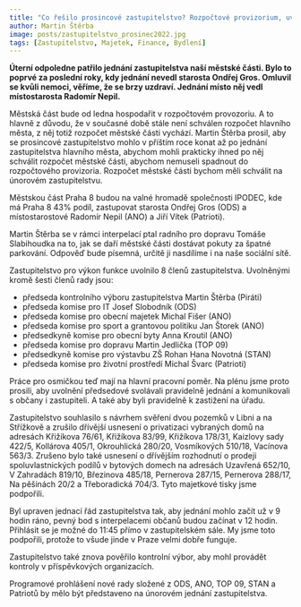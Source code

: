 ```yaml
---
title: "Co řešilo prosincové zastupitelstvo? Rozpočtové provizorium, uvolnění zastupitelů pro výkon funkce, změnu jednacího řádu a zrušení privatizace"
author: Martin Štěrba
image: posts/zastupitelstvo_prosinec2022.jpg
tags: [Zastupitelstvo, Majetek, Finance, Bydlení]
---
```


**Úterní odpoledne patřilo jednání zastupitelstva naší městské části. Bylo to poprvé za poslední roky, kdy jednání nevedl starosta Ondřej Gros. Omluvil se kvůli nemoci, věříme, že se brzy uzdraví. Jednání místo něj vedl místostarosta Radomír Nepil.**

Městská část bude od ledna hospodařit v rozpočtovém provozoriu. A to hlavně z důvodu, že v současné době stále není schválen rozpočet hlavního města, z něj totiž rozpočet městské části vychází. Martin Štěrba prosil, aby se prosincové zastupitelstvo mohlo v příštím roce konat až po jednání zastupitelstva hlavního města, abychom mohli prakticky ihned po něj schválit rozpočet městské části, abychom nemuseli spadnout do rozpočtového provizoria. Rozpočet městské části bychom měli schválit na únorovém zastupitelstvu. 

Městskou část Praha 8 budou na valné hromadě společnosti IPODEC, kde má Praha 8 43% podíl, zastupovat starosta Ondřej Gros (ODS) a místostarostové Radomír Nepil (ANO) a Jiří Vítek (Patrioti). 

Martin Štěrba se v rámci interpelací ptal radního pro dopravu Tomáše Slabihoudka na to, jak se daří městské části dostávat pokuty za špatné parkování. Odpověď bude písemná, určitě ji nasdílíme i na naše sociální sítě.

Zastupitelstvo pro výkon funkce uvolnilo 8 členů zastupitelstva. Uvolněnými kromě šesti členů rady jsou:
- předseda kontrolního výboru zastupitelstva Martin Štěrba (Piráti) 
- předseda komise pro IT Josef Slobodník (ODS)
- předseda komise pro obecní majetek Michal Fišer (ANO)
- předseda komise pro sport a grantovou politiku Jan Štorek (ANO)
- předsedkyně komise pro obecní byty Anna Kroutil (ANO)
- předseda komise pro dopravu Martin Jedlička (TOP 09)
- předsedkyně komise pro výstavbu ZŠ Rohan Hana Novotná (STAN)
- předseda komise pro životní prostředí Michal Švarc (Patrioti)

Práce pro osmičkou teď mají na hlavní pracovní poměr. Na plénu jsme proto prosili, aby uvolnění předsedové svolávali pravidelně jednání a komunikovali s občany i zastupiteli. A také aby byli pravidelně k zastižení na úřadu. 

Zastupitelstvo souhlasilo s návrhem svěření dvou pozemků v Libni a na Střížkově a zrušilo dřívější usnesení o privatizaci vybraných domů na adresách Křižíkova 76/61, Křižíkova 83/99, Křižíkova 178/31, Kaizlovy sady 422/5, Kollárova 405/1, Okrouhlická 280/20, Vosmíkových 510/18, Vacínova 563/3. Zrušeno bylo také usnesení o dřívějším rozhodnutí o prodeji spoluvlastnických podílů v bytových domech na adresách Uzavřená 652/10, V Zahradách 819/10, Březinova 485/18, Pernerova 287/15, Pernerova 288/17, Na pěšinách 20/2 a Třeboradická 704/3. Tyto majetkové tisky jsme podpořili. 

Byl upraven jednací řád zastupitelstva tak, aby jednání mohlo začít už v 9 hodin ráno, pevný bod s interpelacemi občanů budou začínat v 12 hodin. Přihlásit se je možné do 11:45 přímo v zastupitelském sále. My jsme toto podpořili, protože to všude jinde v Praze velmi dobře funguje.

Zastupitelstvo také znova pověřilo kontrolní výbor, aby mohl provádět kontroly v příspěvkových organizacích. 

Programové prohlášení nové rady složené z ODS, ANO, TOP 09, STAN a Patriotů by mělo být představeno na únorovém jednání zastupitelstva.
